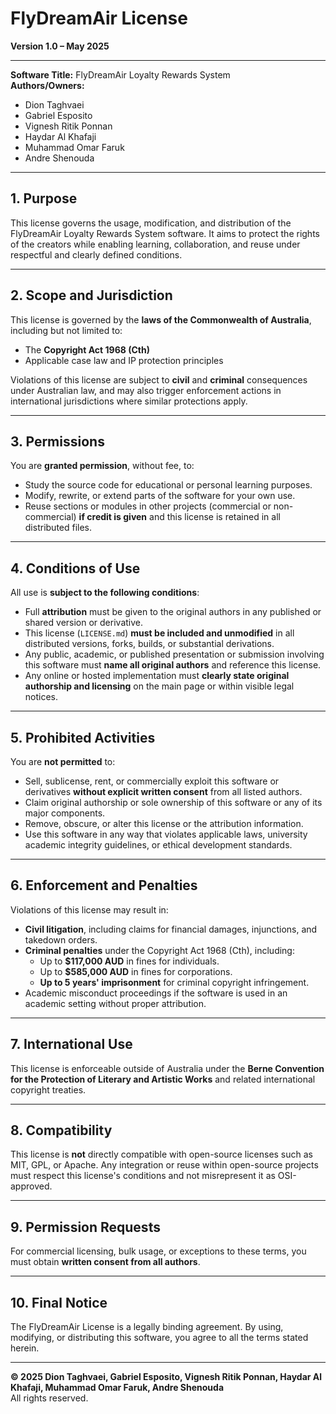 # FlyDreamAir License
**Version 1.0 – May 2025**

---

**Software Title:** FlyDreamAir Loyalty Rewards System  
**Authors/Owners:**
- Dion Taghvaei
- Gabriel Esposito
- Vignesh Ritik Ponnan
- Haydar Al Khafaji
- Muhammad Omar Faruk
- Andre Shenouda

---

## 1. Purpose

This license governs the usage, modification, and distribution of the FlyDreamAir Loyalty Rewards System software. It aims to protect the rights of the creators while enabling learning, collaboration, and reuse under respectful and clearly defined conditions.

---

## 2. Scope and Jurisdiction

This license is governed by the **laws of the Commonwealth of Australia**, including but not limited to:

- The **Copyright Act 1968 (Cth)**
- Applicable case law and IP protection principles

Violations of this license are subject to **civil** and **criminal** consequences under Australian law, and may also trigger enforcement actions in international jurisdictions where similar protections apply.

---

## 3. Permissions

You are **granted permission**, without fee, to:

- Study the source code for educational or personal learning purposes.
- Modify, rewrite, or extend parts of the software for your own use.
- Reuse sections or modules in other projects (commercial or non-commercial) **if credit is given** and this license is retained in all distributed files.

---

## 4. Conditions of Use

All use is **subject to the following conditions**:

- Full **attribution** must be given to the original authors in any published or shared version or derivative.
- This license (`LICENSE.md`) **must be included and unmodified** in all distributed versions, forks, builds, or substantial derivations.
- Any public, academic, or published presentation or submission involving this software must **name all original authors** and reference this license.
- Any online or hosted implementation must **clearly state original authorship and licensing** on the main page or within visible legal notices.

---

## 5. Prohibited Activities

You are **not permitted** to:

- Sell, sublicense, rent, or commercially exploit this software or derivatives **without explicit written consent** from all listed authors.
- Claim original authorship or sole ownership of this software or any of its major components.
- Remove, obscure, or alter this license or the attribution information.
- Use this software in any way that violates applicable laws, university academic integrity guidelines, or ethical development standards.

---

## 6. Enforcement and Penalties

Violations of this license may result in:

- **Civil litigation**, including claims for financial damages, injunctions, and takedown orders.
- **Criminal penalties** under the Copyright Act 1968 (Cth), including:
    - Up to **$117,000 AUD** in fines for individuals.
    - Up to **$585,000 AUD** in fines for corporations.
    - **Up to 5 years' imprisonment** for criminal copyright infringement.
- Academic misconduct proceedings if the software is used in an academic setting without proper attribution.

---

## 7. International Use

This license is enforceable outside of Australia under the **Berne Convention for the Protection of Literary and Artistic Works** and related international copyright treaties.

---

## 8. Compatibility

This license is **not** directly compatible with open-source licenses such as MIT, GPL, or Apache. Any integration or reuse within open-source projects must respect this license's conditions and not misrepresent it as OSI-approved.

---

## 9. Permission Requests

For commercial licensing, bulk usage, or exceptions to these terms, you must obtain **written consent from all authors**.

---

## 10. Final Notice

The FlyDreamAir License is a legally binding agreement. By using, modifying, or distributing this software, you agree to all the terms stated herein.

---

**© 2025 Dion Taghvaei, Gabriel Esposito, Vignesh Ritik Ponnan, Haydar Al Khafaji, Muhammad Omar Faruk, Andre Shenouda**  
All rights reserved.